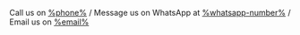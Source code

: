 Call us on [%phone%](tel:%phone%)
/ Message us on WhatsApp at [%whatsapp-number%](%whatsapp%%enquiry%)
/ Email us on [%email%](mailto:%email%?subject=%enquiry%)
